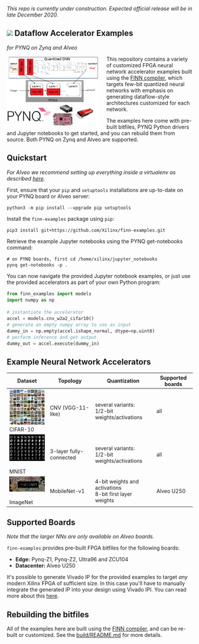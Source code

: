 *This repo is currently under construction. Expected official release will be in late December 2020.*

## <img src=https://raw.githubusercontent.com/Xilinx/finn/master/docs/img/finn-logo.png width=128/> Dataflow Accelerator Examples
*for PYNQ on Zynq and Alveo*

<img align="left" src="docs/img/finn-example.png" alt="drawing" style="margin-right: 20px" width="250"/>

This repository contains a variety of customized FPGA neural network accelerator
examples built using
the [FINN compiler](https://github.com/Xilinx/finn), which
targets few-bit quantized neural networks with emphasis on
generating dataflow-style architectures customized for each network.

The examples here come with
pre-built bitfiles, PYNQ Python drivers and Jupyter notebooks to get started,
and you can rebuild them from source.
Both PYNQ on Zynq and Alveo are supported.

## Quickstart


*For Alveo we recommend setting up everything inside a virtualenv as described [here](https://pynq.readthedocs.io/en/v2.6.1/getting_started/alveo_getting_started.html?highlight=alveo#install-conda).*

First, ensure that your `pip` and `setuptools` installations are up-to-date
on your PYNQ board or Alveo server:

```shell
python3 -m pip install --upgrade pip setuptools
```

Install the `finn-examples` package using `pip`:

```shell
pip3 install git+https://github.com/Xilinx/finn-examples.git
```

Retrieve the example Jupyter notebooks using the PYNQ get-notebooks command:

```shell
# on PYNQ boards, first cd /home/xilinx/jupyter_notebooks
pynq get-notebooks -p .
```

You can now navigate the provided Jupyter notebook examples, or just use the
provided accelerators as part of your own Python program:

```python
from finn_examples import models
import numpy as np

# instantiate the accelerator
accel = models.cnv_w2a2_cifar10()
# generate an empty numpy array to use as input
dummy_in = np.empty(accel.ishape_normal, dtype=np.uint8)
# perform inference and get output
dummy_out = accel.execute(dummy_in)
```

##  Example Neural Network Accelerators
| Dataset                                                        | Topology                | Quantization                                               | Supported boards |
|----------------------------------------------------------------|-------------------------|------------------------------------------------------------|------------------|
| <img src="docs/img/cifar-10.png" width="150"/><br/>CIFAR-10     | CNV (VGG-11-like)       | several variants:<br>1/2-bit weights/activations           | all              |
| <img src="docs/img/mnist.jpg" width="150"/><br/><br>MNIST       | 3-layer fully-connected | several variants:<br>1/2-bit weights/activations           | all              |
| <img src="docs/img/imagenet.jpg" width="150"/><br/><br>ImageNet | MobileNet-v1            | 4-bit weights and activations<br>8-bit first layer weights | Alveo U250       |

## Supported Boards

*Note that the larger NNs are only available on Alveo boards.*

`finn-examples` provides pre-built FPGA bitfiles for the following boards:

* **Edge:** Pynq-Z1, Pynq-Z2, Ultra96 and ZCU104
* **Datacenter:** Alveo U250

It's possible to generate Vivado IP for the provided examples to target *any*
modern Xilinx FPGA of sufficient size.
In this case you'll have to manually integrate the generated IP into your design
using Vivado IPI.
You can read more about this [here](build/README.md).

## Rebuilding the bitfiles

All of the examples here are built using the [FINN compiler](https://github.com/Xilinx/finn), and can be re-built or customized.
See the [build/README.md](build/README.md) for more details.
